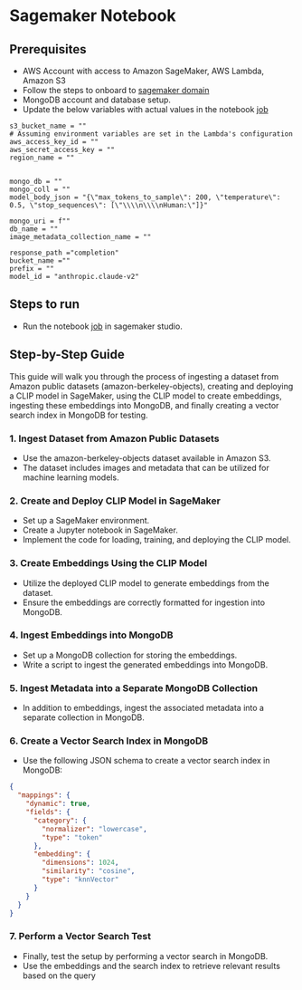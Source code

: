 # Sagemaker Notebook

## Prerequisites
- AWS Account with access to Amazon SageMaker, AWS Lambda, Amazon S3
- Follow the steps to onboard to [sagemaker domain](https://docs.aws.amazon.com/sagemaker/latest/dg/onboard-quick-start.html)
- MongoDB account and database setup.
- Update the below variables with actual values in the notebook [job](https://github.com/mongodb-partners/AppModernization_Amplify_AppSync_with_MongoDB_Atlas_Vector_Search/blob/main/image-search/SagemakerNotebook/AWSClip.ipynb)

```
s3_bucket_name = ""
# Assuming environment variables are set in the Lambda's configuration
aws_access_key_id = ""
aws_secret_access_key = ""
region_name = ""


mongo_db = ""
mongo_coll = ""
model_body_json = "{\"max_tokens_to_sample\": 200, \"temperature\": 0.5, \"stop_sequences\": [\"\\\\n\\\\nHuman:\"]}"

mongo_uri = f""
db_name = ""
image_metadata_collection_name = ""

response_path ="completion"
bucket_name =""
prefix = ""
model_id = "anthropic.claude-v2"  
```

## Steps to run 
- Run the notebook [job](https://github.com/mongodb-partners/AppModernization_Amplify_AppSync_with_MongoDB_Atlas_Vector_Search/blob/main/image-search/SagemakerNotebook/AWSClip.ipynb) in sagemaker studio.


## Step-by-Step Guide
This guide will walk you through the process of ingesting a dataset from Amazon public datasets (amazon-berkeley-objects), creating and deploying a CLIP model in SageMaker, using the CLIP model to create embeddings, ingesting these embeddings into MongoDB, and finally creating a vector search index in MongoDB for testing.

### 1. Ingest Dataset from Amazon Public Datasets
- Use the amazon-berkeley-objects dataset available in Amazon S3.
- The dataset includes images and metadata that can be utilized for machine learning models.

### 2. Create and Deploy CLIP Model in SageMaker
- Set up a SageMaker environment.
- Create a Jupyter notebook in SageMaker.
- Implement the code for loading, training, and deploying the CLIP model.

### 3. Create Embeddings Using the CLIP Model
- Utilize the deployed CLIP model to generate embeddings from the dataset.
- Ensure the embeddings are correctly formatted for ingestion into MongoDB.

### 4. Ingest Embeddings into MongoDB
- Set up a MongoDB collection for storing the embeddings.
- Write a script to ingest the generated embeddings into MongoDB.

### 5. Ingest Metadata into a Separate MongoDB Collection
- In addition to embeddings, ingest the associated metadata into a separate collection in MongoDB.

### 6. Create a Vector Search Index in MongoDB
- Use the following JSON schema to create a vector search index in MongoDB:
```json
{
  "mappings": {
    "dynamic": true,
    "fields": {
      "category": {
        "normalizer": "lowercase",
        "type": "token"
      },
      "embedding": {
        "dimensions": 1024,
        "similarity": "cosine",
        "type": "knnVector"
      }
    }
  }
}
```
### 7. Perform a Vector Search Test
- Finally, test the setup by performing a vector search in MongoDB.
- Use the embeddings and the search index to retrieve relevant results based on the query
